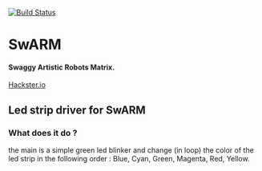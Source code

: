 [![Build Status](https://travis-ci.org/rose-projects/SwARM.svg?branch=led)](https://travis-ci.org/rose-projects/SwARM)

# SwARM
#### Swaggy Artistic Robots Matrix.
[Hackster.io](https://www.hackster.io/perceval/swarm-c362dd)


## Led strip driver for SwARM

### What does it do ?

the main is a simple green led blinker and change (in loop) the color of the 
led strip in the following order : Blue, Cyan, Green, Magenta, Red, Yellow.


